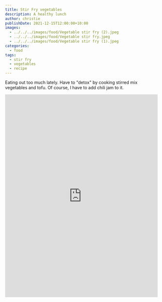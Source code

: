 ```yaml
---
title: Stir Fry vegetables
description: A healthy lunch
author: christie
publishDate: 2021-12-15T12:00:00+10:00
images:
  - ../../../images/food/Vegetable stir fry (2).jpeg
  - ../../../images/food/Vegetable stir fry.jpeg
  - ../../../images/food/Vegetable stir fry (1).jpeg
categories:
  - food
tags:
  - stir fry
  - vegetables
  - recipe
---
```

Eating out too much lately. Have to "detox" by cooking stirred mix vegetables and tofu. Of course, I have to add chili jam to it.

<iframe src="https://www.facebook.com/plugins/post.php?href=https%3A%2F%2Fwww.facebook.com%2Fchris1.tham%2Fposts%2Fpfbid0EMED7gqbU3eBgKWcjYfYUkfnzWYpjBJa6xb1UzHTSogzvmCYae7JhQdhR3Zum9frl&show_text=true&width=500" width="500" height="665" style="border:none;overflow:hidden" scrolling="no" frameborder="0" allowfullscreen="true" allow="autoplay; clipboard-write; encrypted-media; picture-in-picture; web-share"></iframe>
